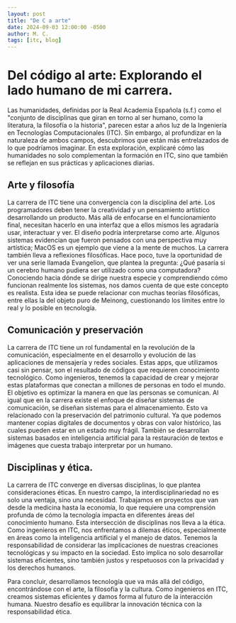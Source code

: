 ```yaml
---
layout: post
title: "De C a arte"
date: 2024-09-03 12:00:00 -0500
author: M. C.
tags: [itc, blog]
---
```


# Del código al arte: Explorando el lado humano de mi carrera.

Las humanidades, definidas por la Real Academia Española (s.f.) como el "conjunto de disciplinas que giran en torno al ser humano, como la literatura, la filosofía o la historia", parecen estar a años luz de la Ingeniería en Tecnologías Computacionales (ITC). Sin embargo, al profundizar en la naturaleza de ambos campos, descubrimos que están más entrelazados de lo que podríamos imaginar. En esta exploración, explicaré cómo las humanidades no solo complementan la formación en ITC, sino que también se reflejan en sus prácticas y aplicaciones diarias.

## Arte y filosofía

La carrera de ITC tiene una convergencia con la disciplina del arte. Los programadores deben tener la creatividad y un pensamiento artístico desarrollando un producto. Más allá de enfocarse en el funcionamiento final, necesitan hacerlo en una interfaz que a ellos mismos les agradaría usar, interactuar y ver. El diseño podría interpretarse como arte. Algunos sistemas evidencian que fueron pensados con una perspectiva muy artística; MacOS es un ejemplo que viene a la mente de muchos.
La carrera también lleva a reflexiones filosóficas. Hace poco, tuve la oportunidad de ver una serie llamada Evangelion, que plantea la pregunta: ¿Qué pasaría si un cerebro humano pudiera ser utilizado como una computadora? Conociendo hacia dónde se dirige nuestra especie y comprendiendo cómo funcionan realmente los sistemas, nos damos cuenta de que este concepto es realista. Esta idea se puede relacionar con muchas teorías filosóficas, entre ellas la del objeto puro de Meinong, cuestionando los límites entre lo real y lo posible en tecnología.

## Comunicación y preservación

La carrera de ITC tiene un rol fundamental en la revolución de la comunicación, especialmente en el desarrollo y evolución de las aplicaciones de mensajería y redes sociales. Estas apps, que utilizamos casi sin pensar, son el resultado de códigos que requieren conocimiento tecnológico. Como ingenieros, tenemos la capacidad de crear y mejorar estas plataformas que conectan a millones de personas en todo el mundo. El objetivo es optimizar la manera en que las personas se comunican. 
Al igual que en la carrera existe el enfoque de diseñar sistemas de comunicación, se diseñan sistemas para el almacenamiento. Esto va relacionado con la preservación del patrimonio cultural. Ya que podemos mantener copias digitales de documentos y obras con valor histórico, las cuales pueden estar en un estado muy frágil. También se desarrollan sistemas basados en inteligencia artificial para la restauración de textos e imágenes que cuesta trabajo interpretar por un humano. 

## Disciplinas y ética.

La carrera de ITC converge en diversas disciplinas, lo que plantea consideraciones éticas. En nuestro campo, la interdisciplinariedad no es solo una ventaja, sino una necesidad. Trabajamos en proyectos que van desde la medicina hasta la economía, lo que requiere una comprensión profunda de cómo la tecnología impacta en diferentes áreas del conocimiento humano.
Esta intersección de disciplinas nos lleva a la ética. Como ingenieros en ITC, nos enfrentamos a dilemas éticos, especialmente en áreas como la inteligencia artificial y el manejo de datos. Tenemos la responsabilidad de considerar las implicaciones de nuestras creaciones tecnológicas y su impacto en la sociedad. Esto implica no solo desarrollar sistemas eficientes, sino también justos y respetuosos con la privacidad y los derechos humanos.

Para concluir, desarrollamos tecnología que va más allá del código, encontrándose con el arte, la filosofía y la cultura. Como ingenieros en ITC, creamos sistemas eficientes y damos forma al futuro de la interacción humana. Nuestro desafío es equilibrar la innovación técnica con la responsabilidad ética.

